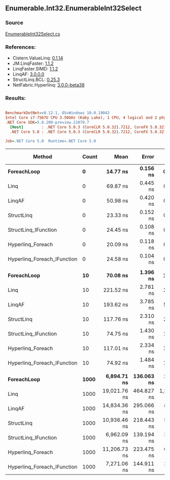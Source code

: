 ﻿## Enumerable.Int32.EnumerableInt32Select

### Source
[EnumerableInt32Select.cs](../LinqBenchmarks/Enumerable/Int32/EnumerableInt32Select.cs)

### References:
- Cistern.ValueLinq: [0.1.14](https://www.nuget.org/packages/Cistern.ValueLinq/0.1.14)
- JM.LinqFaster: [1.1.2](https://www.nuget.org/packages/JM.LinqFaster/1.1.2)
- LinqFaster.SIMD: [1.1.2](https://www.nuget.org/packages/LinqFaster.SIMD/1.0.3)
- LinqAF: [3.0.0.0](https://www.nuget.org/packages/LinqAF/3.0.0.0)
- StructLinq.BCL: [0.25.3](https://www.nuget.org/packages/StructLinq.BCL/0.25.3)
- NetFabric.Hyperlinq: [3.0.0-beta38](https://www.nuget.org/packages/NetFabric.Hyperlinq/3.0.0-beta38)

### Results:
``` ini

BenchmarkDotNet=v0.12.1, OS=Windows 10.0.19042
Intel Core i7-7567U CPU 3.50GHz (Kaby Lake), 1 CPU, 4 logical and 2 physical cores
.NET Core SDK=5.0.200-preview.21079.7
  [Host]        : .NET Core 5.0.3 (CoreCLR 5.0.321.7212, CoreFX 5.0.321.7212), X64 RyuJIT
  .NET Core 5.0 : .NET Core 5.0.3 (CoreCLR 5.0.321.7212, CoreFX 5.0.321.7212), X64 RyuJIT

Job=.NET Core 5.0  Runtime=.NET Core 5.0  

```
|                      Method | Count |         Mean |      Error |       StdDev | Ratio | RatioSD |  Gen 0 | Gen 1 | Gen 2 | Allocated |
|---------------------------- |------ |-------------:|-----------:|-------------:|------:|--------:|-------:|------:|------:|----------:|
|                 **ForeachLoop** |     **0** |     **14.77 ns** |   **0.156 ns** |     **0.138 ns** |  **1.00** |    **0.00** | **0.0191** |     **-** |     **-** |      **40 B** |
|                        Linq |     0 |     69.87 ns |   0.445 ns |     0.372 ns |  4.73 |    0.04 | 0.0459 |     - |     - |      96 B |
|                      LinqAF |     0 |     50.98 ns |   0.420 ns |     0.393 ns |  3.46 |    0.04 | 0.0191 |     - |     - |      40 B |
|                  StructLinq |     0 |     23.33 ns |   0.152 ns |     0.127 ns |  1.58 |    0.02 | 0.0306 |     - |     - |      64 B |
|        StructLinq_IFunction |     0 |     24.45 ns |   0.108 ns |     0.096 ns |  1.66 |    0.02 | 0.0191 |     - |     - |      40 B |
|           Hyperlinq_Foreach |     0 |     20.09 ns |   0.118 ns |     0.099 ns |  1.36 |    0.01 | 0.0191 |     - |     - |      40 B |
| Hyperlinq_Foreach_IFunction |     0 |     24.58 ns |   0.104 ns |     0.092 ns |  1.66 |    0.02 | 0.0191 |     - |     - |      40 B |
|                             |       |              |            |              |       |         |        |       |       |           |
|                 **ForeachLoop** |    **10** |     **70.08 ns** |   **1.396 ns** |     **1.306 ns** |  **1.00** |    **0.00** | **0.0191** |     **-** |     **-** |      **40 B** |
|                        Linq |    10 |    221.52 ns |   2.781 ns |     2.465 ns |  3.16 |    0.08 | 0.0458 |     - |     - |      96 B |
|                      LinqAF |    10 |    193.62 ns |   3.785 ns |     5.780 ns |  2.79 |    0.11 | 0.0191 |     - |     - |      40 B |
|                  StructLinq |    10 |    117.76 ns |   2.310 ns |     2.661 ns |  1.68 |    0.05 | 0.0305 |     - |     - |      64 B |
|        StructLinq_IFunction |    10 |     74.75 ns |   1.430 ns |     1.404 ns |  1.07 |    0.03 | 0.0191 |     - |     - |      40 B |
|           Hyperlinq_Foreach |    10 |    117.01 ns |   2.334 ns |     3.348 ns |  1.67 |    0.06 | 0.0191 |     - |     - |      40 B |
| Hyperlinq_Foreach_IFunction |    10 |     74.92 ns |   1.484 ns |     1.388 ns |  1.07 |    0.03 | 0.0191 |     - |     - |      40 B |
|                             |       |              |            |              |       |         |        |       |       |           |
|                 **ForeachLoop** |  **1000** |  **6,894.71 ns** | **136.063 ns** |   **287.004 ns** |  **1.00** |    **0.00** | **0.0153** |     **-** |     **-** |      **40 B** |
|                        Linq |  1000 | 19,021.76 ns | 464.827 ns | 1,370.552 ns |  2.78 |    0.21 | 0.0305 |     - |     - |      96 B |
|                      LinqAF |  1000 | 14,834.36 ns | 295.066 ns |   846.600 ns |  2.16 |    0.17 | 0.0153 |     - |     - |      40 B |
|                  StructLinq |  1000 | 10,936.46 ns | 218.443 ns |   519.153 ns |  1.58 |    0.09 | 0.0305 |     - |     - |      64 B |
|        StructLinq_IFunction |  1000 |  6,962.09 ns | 139.194 ns |   302.595 ns |  1.01 |    0.06 | 0.0153 |     - |     - |      40 B |
|           Hyperlinq_Foreach |  1000 | 11,206.73 ns | 223.475 ns |   655.415 ns |  1.61 |    0.13 | 0.0153 |     - |     - |      40 B |
| Hyperlinq_Foreach_IFunction |  1000 |  7,271.06 ns | 144.911 ns |   253.800 ns |  1.05 |    0.06 | 0.0153 |     - |     - |      40 B |
